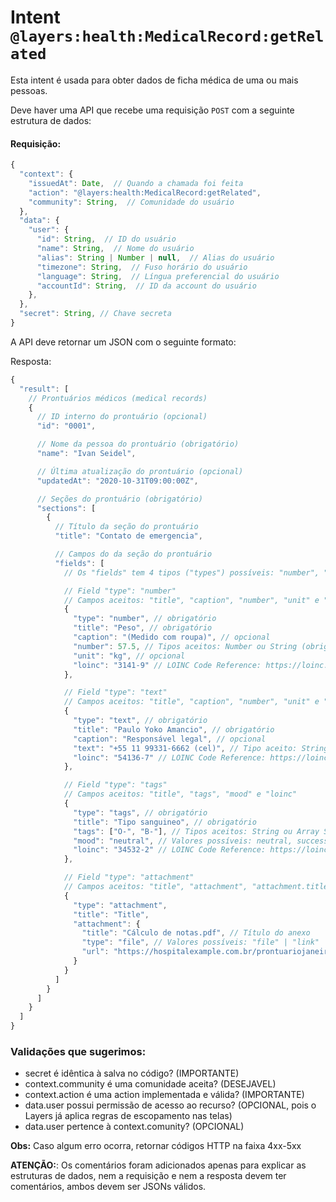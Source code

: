 # Intent `@layers:health:MedicalRecord:getRelated`

Esta intent é usada para obter dados de ficha médica de uma ou mais pessoas.

Deve haver uma API que recebe uma requisição `POST` com a seguinte estrutura de dados:

#### Requisição:

```js
{
  "context": {
    "issuedAt": Date,  // Quando a chamada foi feita
    "action": "@layers:health:MedicalRecord:getRelated",
    "community": String,  // Comunidade do usuário
  },
  "data": {
    "user": {
      "id": String,  // ID do usuário
      "name": String,  // Nome do usuário
      "alias": String | Number | null,  // Alias do usuário
      "timezone": String,  // Fuso horário do usuário
      "language": String,  // Língua preferencial do usuário
      "accountId": String,  // ID da account do usuário
    },
  },
  "secret": String, // Chave secreta
}
```

A API deve retornar um JSON com o seguinte formato:

Resposta:
```js
{
  "result": [
    // Prontuários médicos (medical records)
    {
      // ID interno do prontuário (opcional)
      "id": "0001",

      // Nome da pessoa do prontuário (obrigatório)
      "name": "Ivan Seidel",

      // Última atualização do prontuário (opcional)
      "updatedAt": "2020-10-31T09:00:00Z",

      // Seções do prontuário (obrigatório)
      "sections": [
        {
          // Título da seção do prontuário
          "title": "Contato de emergencia",

          // Campos do da seção do prontuário
          "fields": [
            // Os "fields" tem 4 tipos ("types") possíveis: "number", "text", "tags" e "attachment"

            // Field "type": "number"
            // Campos aceitos: "title", "caption", "number", "unit" e "loinc"
            { 
              "type": "number", // obrigatório
              "title": "Peso", // obrigatório
              "caption": "(Medido com roupa)", // opcional
              "number": 57.5, // Tipos aceitos: Number ou String (obrigatório)
              "unit": "kg", // opcional
              "loinc": "3141-9" // LOINC Code Reference: https://loinc.org/3141-9/ (opcional)
            },

            // Field "type": "text"
            // Campos aceitos: "title", "caption", "number", "unit" e "loinc"
            { 
              "type": "text", // obrigatório
              "title": "Paulo Yoko Amancio", // obrigatório
              "caption": "Responsável legal", // opcional
              "text": "+55 11 99331-6662 (cel)", // Tipo aceito: String (obrigatório)
              "loinc": "54136-7" // LOINC Code Reference: https://loinc.org/54136-7/ (opcional)
            },

            // Field "type": "tags"
            // Campos aceitos: "title", "tags", "mood" e "loinc"
            { 
              "type": "tags", // obrigatório
              "title": "Tipo sanguineo", // obrigatório
              "tags": ["O-", "B-"], // Tipos aceitos: String ou Array String (obrigatório)
              "mood": "neutral", // Valores possíveis: neutral, success, warning e danger (obrigatório)
              "loinc": "34532-2" // LOINC Code Reference: https://loinc.org/34532-2/ (opcional)
            },

            // Field "type": "attachment"
            // Campos aceitos: "title", "attachment", "attachment.title", "attachment.type" e "attachment.url"
            { 
              "type": "attachment",
              "title": "Title",
              "attachment": {
                "title": "Cálculo de notas.pdf", // Título do anexo
                "type": "file", // Valores possíveis: "file" | "link" | "image"
                "url": "https://hospitalexample.com.br/prontuariojaneiro.pdf" // URL para baixar o anexo
              }
            }
          ]
        }
      ]
    }
  ]
}
```


### Validações que sugerimos:
- secret é idêntica à salva no código? (IMPORTANTE)
- context.community é uma comunidade aceita? (DESEJAVEL)
- context.action é uma action implementada e válida? (IMPORTANTE)
- data.user possui permissão de acesso ao recurso? (OPCIONAL, pois o Layers já aplica regras de escopamento nas telas)
- data.user pertence à context.comunity? (OPCIONAL)

**Obs:** Caso algum erro ocorra, retornar códigos HTTP na faixa 4xx-5xx

**ATENÇÃO:**: Os comentários foram adicionados apenas para explicar as estruturas de dados, nem a requisição e nem a resposta devem ter comentários, ambos devem ser JSONs válidos.
